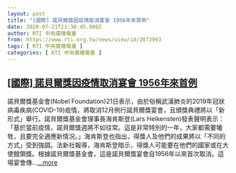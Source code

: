 ```yaml
---
layout: post
title: "[國際] 諾貝爾獎因疫情取消宴會 1956年來首例"
date: 2020-07-21T21:38:45.000Z
author: RTI 中央廣播電臺
from: https://www.rti.org.tw/news/view/id/2072993
tags: [ RTI 中央廣播電臺 ]
categories: [ RTI 中央廣播電臺 ]
---
```

<!--1595367525000-->
[[國際] 諾貝爾獎因疫情取消宴會 1956年來首例](https://www.rti.org.tw/news/view/id/2072993)
------

<div>
諾貝爾獎基金會(Nobel Foundation)21日表示，由於俗稱武漢肺炎的2019年冠狀病毒疾病(COVID-19)疫情，將取消12月例行諾貝爾獎宴會，且頒獎典禮將以「新形式」舉行。諾貝爾獎基金會理事長海肯斯登(Lars Heikensten)發表聲明表示：「基於當前疫情，諾貝爾獎週將不如往常。這是非常特別的一年，大家都需要犧牲，且要完全適應新情況。」海肯斯登也指出，得獎人及他們的成果將以「不同的方式」受到強調。法新社報導，海肯斯登暗示，得獎人可能要在他們的國家或在大使館領獎。根據諾貝爾獎基金會，這是諾貝爾獎宴會自1956年以來首次取消。這場宴會傳...<a target="_blank" href="https://www.rti.org.tw/news/view/id/2072993">...more</a>
</div>
